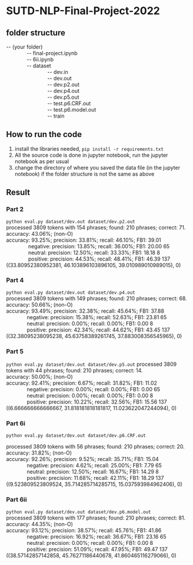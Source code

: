 # SUTD-NLP-Final-Project-2022

## folder structure

-- (your folder)  
&emsp;&emsp;&emsp;&emsp;-- final-project.ipynb  
&emsp;&emsp;&emsp;&emsp;-- 6ii.ipynb  
&emsp;&emsp;&emsp;&emsp;-- dataset  
&emsp;&emsp;&emsp;&emsp;&emsp;&emsp;&emsp;&emsp;-- dev.in  
&emsp;&emsp;&emsp;&emsp;&emsp;&emsp;&emsp;&emsp;-- dev.out  
&emsp;&emsp;&emsp;&emsp;&emsp;&emsp;&emsp;&emsp;-- dev.p2.out  
&emsp;&emsp;&emsp;&emsp;&emsp;&emsp;&emsp;&emsp;-- dev.p4.out  
&emsp;&emsp;&emsp;&emsp;&emsp;&emsp;&emsp;&emsp;-- dev.p5.out  
&emsp;&emsp;&emsp;&emsp;&emsp;&emsp;&emsp;&emsp;-- test.p6.CRF.out  
&emsp;&emsp;&emsp;&emsp;&emsp;&emsp;&emsp;&emsp;-- test.p6.model.out  
&emsp;&emsp;&emsp;&emsp;&emsp;&emsp;&emsp;&emsp;-- train  

## How to run the code

1. install the libraries needed, `pip install -r requirements.txt`  
2. All the source code is done in jupyter notebook, run the jupyter notebook as per usual
3. change the directory of where you saved the data file (in the jupyter notebook) if the folder structure is not the same as above

## Result

### Part 2

`python eval.py dataset/dev.out dataset/dev.p2.out`  
processed 3809 tokens with 154 phrases; found: 210 phrases; correct: 71.  
accuracy:  43.06%; (non-O)  
accuracy:  93.25%; precision:  33.81%; recall:  46.10%; FB1:  39.01  
&emsp;&emsp;&emsp;&emsp; negative: precision:  13.85%; recall:  36.00%; FB1:  20.00  65  
&emsp;&emsp;&emsp;&emsp; neutral: precision:  12.50%; recall:  33.33%; FB1:  18.18  8  
&emsp;&emsp;&emsp;&emsp; positive: precision:  44.53%; recall:  48.41%; FB1:  46.39  137  
((33.80952380952381, 46.103896103896105, 39.010989010989015), 0)  

### Part 4

`python eval.py dataset/dev.out dataset/dev.p4.out`  
processed 3809 tokens with 149 phrases; found: 210 phrases; correct: 68.  
accuracy:  50.66%; (non-O)  
accuracy:  93.49%; precision:  32.38%; recall:  45.64%;     FB1:  37.88  
&emsp;&emsp;&emsp;&emsp;negative: precision:  15.38%; recall:  52.63%; FB1:  23.81  65  
&emsp;&emsp;&emsp;&emsp;neutral: precision:   0.00%; recall:   0.00%; FB1:   0.00  8  
&emsp;&emsp;&emsp;&emsp;positive: precision:  42.34%; recall:  44.62%; FB1:  43.45  137  
((32.38095238095238, 45.63758389261745, 37.883008356545965), 0)  

### Part 5
`python eval.py dataset/dev.out dataset/dev.p5.out`
processed 3809 tokens with 44 phrases; found: 210 phrases; correct: 14.  
accuracy:  50.00%; (non-O)  
accuracy:  92.41%; precision:   6.67%; recall:  31.82%; FB1:  11.02  
&emsp;&emsp;&emsp;&emsp;negative: precision:   0.00%; recall:   0.00%; FB1:   0.00  65  
&emsp;&emsp;&emsp;&emsp;neutral: precision:   0.00%; recall:   0.00%; FB1:   0.00  8  
&emsp;&emsp;&emsp;&emsp;positive: precision:  10.22%; recall:  32.56%; FB1:  15.56  137  
((6.666666666666667, 31.818181818181817, 11.023622047244094), 0)

### Part 6i
`python eval.py dataset/dev.out dataset/dev.p6.CRF.out`

processed 3809 tokens with 56 phrases; found: 210 phrases; correct: 20.  
accuracy:  31.82%; (non-O)  
accuracy:  92.26%; precision:   9.52%; recall:  35.71%; FB1:  15.04  
&emsp;&emsp;&emsp;&emsp;negative: precision:   4.62%; recall:  25.00%; FB1:   7.79  65  
&emsp;&emsp;&emsp;&emsp;neutral: precision:  12.50%; recall:  16.67%; FB1:  14.29  8  
&emsp;&emsp;&emsp;&emsp;positive: precision:  11.68%; recall:  42.11%; FB1:  18.29  137  
((9.523809523809524, 35.714285714285715, 15.037593984962406), 0)  

### Part 6ii
`python eval.py dataset/dev.out dataset/dev.p6.model.out`  
processed 3809 tokens with 177 phrases; found: 210 phrases; correct: 81.  
accuracy:  44.35%; (non-O)  
accuracy:  93.12%; precision:  38.57%; recall:  45.76%; FB1:  41.86  
&emsp;&emsp;&emsp;&emsp;negative: precision:  16.92%; recall:  36.67%; FB1:  23.16  65  
&emsp;&emsp;&emsp;&emsp;neutral: precision:   0.00%; recall:   0.00%; FB1:   0.00  8  
&emsp;&emsp;&emsp;&emsp;positive: precision:  51.09%; recall:  47.95%; FB1:  49.47  137  
((38.57142857142858, 45.76271186440678, 41.860465116279066), 0)  
